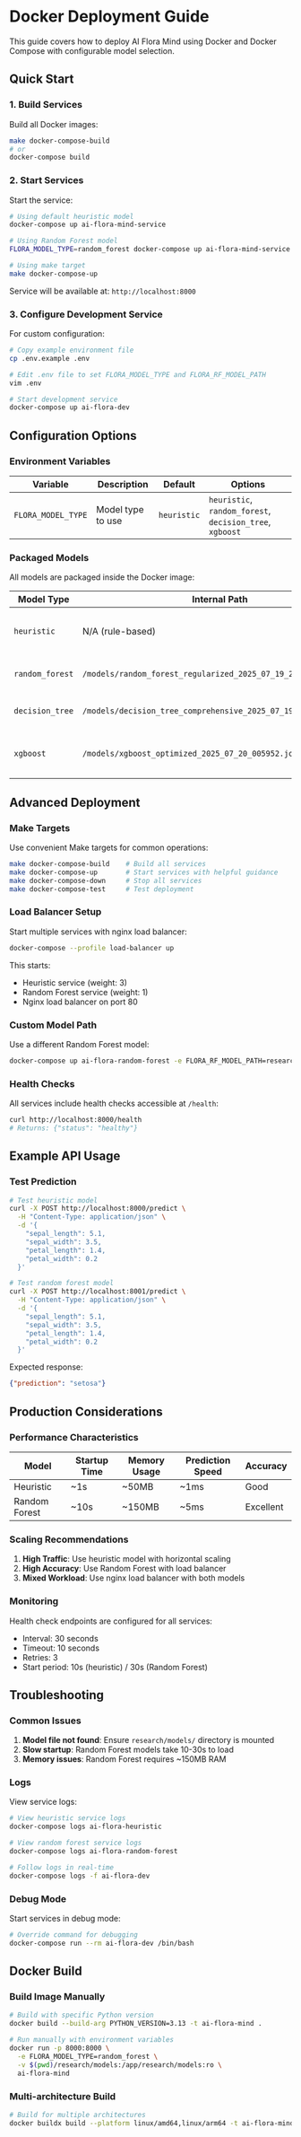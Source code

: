 # Docker Deployment Guide

This guide covers how to deploy AI Flora Mind using Docker and Docker Compose with configurable model selection.

## Quick Start

### 1. Build Services

Build all Docker images:
```bash
make docker-compose-build
# or
docker-compose build
```

### 2. Start Services

Start the service:
```bash
# Using default heuristic model
docker-compose up ai-flora-mind-service

# Using Random Forest model
FLORA_MODEL_TYPE=random_forest docker-compose up ai-flora-mind-service

# Using make target
make docker-compose-up
```

Service will be available at: `http://localhost:8000`

### 3. Configure Development Service

For custom configuration:
```bash
# Copy example environment file
cp .env.example .env

# Edit .env file to set FLORA_MODEL_TYPE and FLORA_RF_MODEL_PATH
vim .env

# Start development service
docker-compose up ai-flora-dev
```

## Configuration Options

### Environment Variables

| Variable | Description | Default | Options |
|----------|-------------|---------|---------|
| `FLORA_MODEL_TYPE` | Model type to use | `heuristic` | `heuristic`, `random_forest`, `decision_tree`, `xgboost` |

### Packaged Models

All models are packaged inside the Docker image:

| Model Type | Internal Path | Description |
|------------|---------------|-------------|
| `heuristic` | N/A (rule-based) | Fast, lightweight, no file needed |
| `random_forest` | `/models/random_forest_regularized_2025_07_19_234849.joblib` | High accuracy, regularized |
| `decision_tree` | `/models/decision_tree_comprehensive_2025_07_19_233107.joblib` | Interpretable (not implemented) |
| `xgboost` | `/models/xgboost_optimized_2025_07_20_005952.joblib` | Maximum performance (not implemented) |

## Advanced Deployment

### Make Targets

Use convenient Make targets for common operations:
```bash
make docker-compose-build    # Build all services
make docker-compose-up       # Start services with helpful guidance
make docker-compose-down     # Stop all services  
make docker-compose-test     # Test deployment
```

### Load Balancer Setup

Start multiple services with nginx load balancer:
```bash
docker-compose --profile load-balancer up
```

This starts:
- Heuristic service (weight: 3)
- Random Forest service (weight: 1) 
- Nginx load balancer on port 80

### Custom Model Path

Use a different Random Forest model:
```bash
docker-compose up ai-flora-random-forest -e FLORA_RF_MODEL_PATH=research/models/random_forest_comprehensive_2025_07_19_233147.joblib
```

### Health Checks

All services include health checks accessible at `/health`:
```bash
curl http://localhost:8000/health
# Returns: {"status": "healthy"}
```

## Example API Usage

### Test Prediction

```bash
# Test heuristic model
curl -X POST http://localhost:8000/predict \
  -H "Content-Type: application/json" \
  -d '{
    "sepal_length": 5.1,
    "sepal_width": 3.5,
    "petal_length": 1.4,
    "petal_width": 0.2
  }'

# Test random forest model
curl -X POST http://localhost:8001/predict \
  -H "Content-Type: application/json" \
  -d '{
    "sepal_length": 5.1,
    "sepal_width": 3.5,
    "petal_length": 1.4,
    "petal_width": 0.2
  }'
```

Expected response:
```json
{"prediction": "setosa"}
```

## Production Considerations

### Performance Characteristics

| Model | Startup Time | Memory Usage | Prediction Speed | Accuracy |
|-------|--------------|--------------|------------------|----------|
| Heuristic | ~1s | ~50MB | ~1ms | Good |
| Random Forest | ~10s | ~150MB | ~5ms | Excellent |

### Scaling Recommendations

1. **High Traffic**: Use heuristic model with horizontal scaling
2. **High Accuracy**: Use Random Forest with load balancer
3. **Mixed Workload**: Use nginx load balancer with both models

### Monitoring

Health check endpoints are configured for all services:
- Interval: 30 seconds
- Timeout: 10 seconds
- Retries: 3
- Start period: 10s (heuristic) / 30s (Random Forest)

## Troubleshooting

### Common Issues

1. **Model file not found**: Ensure `research/models/` directory is mounted
2. **Slow startup**: Random Forest models take 10-30s to load
3. **Memory issues**: Random Forest requires ~150MB RAM

### Logs

View service logs:
```bash
# View heuristic service logs
docker-compose logs ai-flora-heuristic

# View random forest service logs
docker-compose logs ai-flora-random-forest

# Follow logs in real-time
docker-compose logs -f ai-flora-dev
```

### Debug Mode

Start services in debug mode:
```bash
# Override command for debugging
docker-compose run --rm ai-flora-dev /bin/bash
```

## Docker Build

### Build Image Manually

```bash
# Build with specific Python version
docker build --build-arg PYTHON_VERSION=3.13 -t ai-flora-mind .

# Run manually with environment variables
docker run -p 8000:8000 \
  -e FLORA_MODEL_TYPE=random_forest \
  -v $(pwd)/research/models:/app/research/models:ro \
  ai-flora-mind
```

### Multi-architecture Build

```bash
# Build for multiple architectures
docker buildx build --platform linux/amd64,linux/arm64 -t ai-flora-mind .
```
